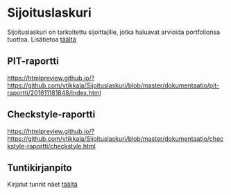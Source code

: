 # Sijoituslaskuri

Sijoituslaskuri on tarkoitettu sijoittajille, jotka haluavat arvioida portfolionsa tuottoa.
Lisätietoa [täältä](dokumentaatio/aiheenKuvausJaRakenne.md)

## PIT-raportti

https://htmlpreview.github.io/?https://github.com/vtikkala/Sijoituslaskuri/blob/master/dokumentaatio/pit-raportti/201611181848/index.html

## Checkstyle-raportti

https://htmlpreview.github.io/?https://github.com/vtikkala/Sijoituslaskuri/blob/master/dokumentaatio/checkstyle-raportti/checkstyle.html

## Tuntikirjanpito
Kirjatut tunnit näet [täältä](dokumentaatio/tuntikirjanpito.md)

